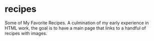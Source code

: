 # recipes
Some of My Favorite Recipes. A culmination of my early experience in HTML work, 
the goal is to have a main page that links to a handful of recipes with images.

